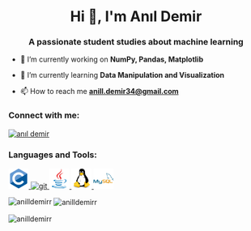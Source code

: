 <h1 align="center">Hi 👋, I'm Anıl Demir</h1>
<h3 align="center">A passionate student studies about machine learning</h3>

- 🔭 I’m currently working on **NumPy, Pandas, Matplotlib**

- 🌱 I’m currently learning **Data Manipulation and Visualization**

- 📫 How to reach me **anill.demir34@gmail.com**

<h3 align="left">Connect with me:</h3>
<p align="left">
<a href="https://linkedin.com/in/anıl demir" target="blank"><img align="center" src="https://raw.githubusercontent.com/rahuldkjain/github-profile-readme-generator/master/src/images/icons/Social/linked-in-alt.svg" alt="anıl demir" height="30" width="40" /></a>
</p>

<h3 align="left">Languages and Tools:</h3>
<p align="left"> <a href="https://www.cprogramming.com/" target="_blank" rel="noreferrer"> <img src="https://raw.githubusercontent.com/devicons/devicon/master/icons/c/c-original.svg" alt="c" width="40" height="40"/> </a> <a href="https://git-scm.com/" target="_blank" rel="noreferrer"> <img src="https://www.vectorlogo.zone/logos/git-scm/git-scm-icon.svg" alt="git" width="40" height="40"/> </a> <a href="https://www.java.com" target="_blank" rel="noreferrer"> <img src="https://raw.githubusercontent.com/devicons/devicon/master/icons/java/java-original.svg" alt="java" width="40" height="40"/> </a> <a href="https://www.linux.org/" target="_blank" rel="noreferrer"> <img src="https://raw.githubusercontent.com/devicons/devicon/master/icons/linux/linux-original.svg" alt="linux" width="40" height="40"/> </a> <a href="https://www.mysql.com/" target="_blank" rel="noreferrer"> <img src="https://raw.githubusercontent.com/devicons/devicon/master/icons/mysql/mysql-original-wordmark.svg" alt="mysql" width="40" height="40"/> </a> </p>

<p><img align="left" src="https://github-readme-stats.vercel.app/api/top-langs?username=anilldemirr&show_icons=true&locale=en&layout=compact" alt="anilldemirr" /></p>

<p>&nbsp;<img align="center" src="https://github-readme-stats.vercel.app/api?username=anilldemirr&show_icons=true&locale=en" alt="anilldemirr" /></p>

<p><img align="center" src="https://github-readme-streak-stats.herokuapp.com/?user=anilldemirr&" alt="anilldemirr" /></p>
